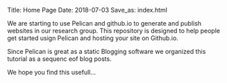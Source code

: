 Title: Home Page 
Date: 2018-07-03
Save_as: index.html

We are starting to use Pelican and github.io to generate and publish websites in our research group. This repository is designed to help people get started usign Pelican and hosting your site on Github.io.  

Since Pelican is great as a static Blogging software we organized this tutorial as a sequenc eof blog posts.  

We hope you find this usefull...
